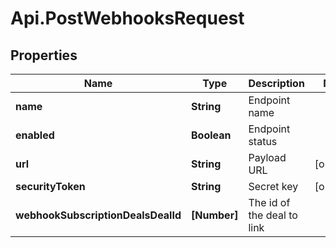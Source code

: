 # Api.PostWebhooksRequest

## Properties

Name | Type | Description | Notes
------------ | ------------- | ------------- | -------------
**name** | **String** | Endpoint name | 
**enabled** | **Boolean** | Endpoint status | 
**url** | **String** | Payload URL | [optional] 
**securityToken** | **String** | Secret key | [optional] 
**webhookSubscriptionDealsDealId** | **[Number]** | The id of the deal to link | 


